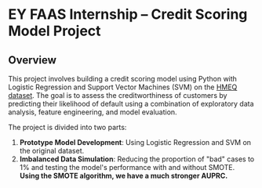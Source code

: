 # EY FAAS Internship – Credit Scoring Model Project

## Overview

This project involves building a credit scoring model using Python with Logistic Regression and Support Vector Machines (SVM) on the [HMEQ dataset](https://www.kaggle.com/ajay1735/hmeq-data). The goal is to assess the creditworthiness of customers by predicting their likelihood of default using a combination of exploratory data analysis, feature engineering, and model evaluation.

The project is divided into two parts:

1. **Prototype Model Development**: Using Logistic Regression and SVM on the original dataset.
2. **Imbalanced Data Simulation**: Reducing the proportion of "bad" cases to 1% and testing the model's performance with and without SMOTE. **Using the SMOTE algorithm, we have a much stronger AUPRC.**

